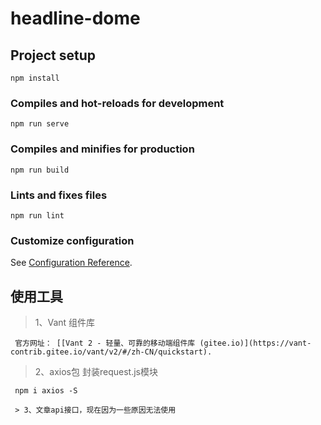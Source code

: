 # headline-dome

## Project setup
```
npm install
```

### Compiles and hot-reloads for development
```
npm run serve
```

### Compiles and minifies for production
```
npm run build
```

### Lints and fixes files
```
npm run lint
```

### Customize configuration
See [Configuration Reference](https://cli.vuejs.org/config/).

## 使用工具

> 1、Vant 组件库
```
 官方网址： [[Vant 2 - 轻量、可靠的移动端组件库 (gitee.io)](https://vant-contrib.gitee.io/vant/v2/#/zh-CN/quickstart).
```
> 2、axios包 封装request.js模块
```
 npm i axios -S

 > 3、文章api接口，现在因为一些原因无法使用

